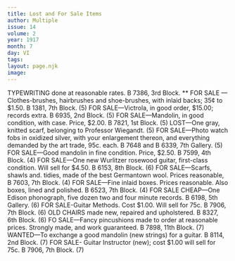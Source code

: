 ```yaml
---
title: Lost and For Sale Items
author: Multiple
issue: 14
volume: 2
year: 1917
month: 7
day: VI
tags:
layout: page.njk
image:
---
```

TYPEWRITING done at reasonable rates. B 7386, 3rd Block. **      FOR SALE — Clothes-brushes, hairbrushes and shoe-brushes, with inlaid backs; 35¢ to $1.50. B 1381, 7th Block. (5)       FOR SALE—Victrola, in good order, $15.00; records extra. B 6935, 2nd Block. (5)       FOR SALE—Mandolin, in good condition, with case. Price, $2.00. B 7821, 1st Block. (5)       LOST—One gray, knitted scarf, belonging to Professor Wiegandt. (5)       FOR SALE—Photo watch fobs in oxidized silver, with your enlargement thereon, and everything demanded by the art trade, 95c. each. B 7648 and B 6339, 7th Gallery. (5)       FOR SALE—Good mandolin in fine condition. Price, $2.50. B 7599, 4th Block. (4)       FOR SALE—One new Wurlitzer rosewood guitar, first-class condition. Will sell for $4.50. B 6153, 8th Block. (6)       FOR SALE—Scarfs, shawls and. tidies, made of the best Germantown wool. Prices reasonable, B 7603, 7th Block. (4)       FOR SALE—Fine inlaid boxes. Prices reasonable. Also boxes, lined and polished. B 6523, 7th Block. (4)       FOR SALE CHEAP—One Edison phonograph, five dozen two and four minute records. B 6198, 5th Gallery. (6)       FOR SALE-Guitar Methods. Cost $1.00. Will sell for 75c. B 7906, 7th Block. (6)       OLD CHAIRS made new, repaired and upholstered. B 8327, 6th Block. (6)       FO SALE—Fancy pincushions made to order at reasonable prices. Strongly made, and work guaranteed. B 7898, 11th Block. (7)       WANTED—To exchange a good mandolin (new strings) for a guitar. B 8114, 2nd Block. (7)       FOR SALE- Guitar Instructor (new); cost $1.00 will sell for 75c. B 7906, 7th Block. (7)


